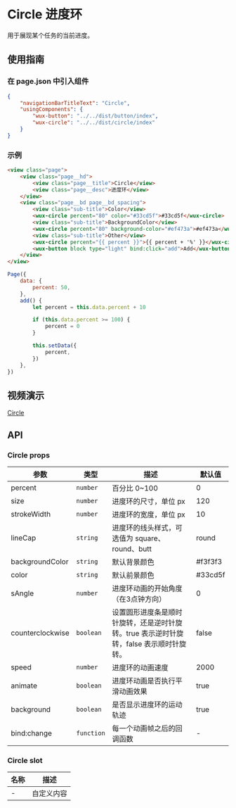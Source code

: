 # Circle 进度环

用于展现某个任务的当前进度。

## 使用指南

### 在 page.json 中引入组件

```json
{
    "navigationBarTitleText": "Circle",
    "usingComponents": {
        "wux-button": "../../dist/button/index",
        "wux-circle": "../../dist/circle/index"
    }
}
```

### 示例

```html
<view class="page">
    <view class="page__hd">
        <view class="page__title">Circle</view>
        <view class="page__desc">进度环</view>
    </view>
    <view class="page__bd page__bd_spacing">
        <view class="sub-title">Color</view>
        <wux-circle percent="80" color="#33cd5f">#33cd5f</wux-circle>
        <view class="sub-title">BackgroundColor</view>
        <wux-circle percent="80" background-color="#ef473a">#ef473a</wux-circle>
        <view class="sub-title">Other</view>
        <wux-circle percent="{{ percent }}">{{ percent + '%' }}</wux-circle>
        <wux-button block type="light" bind:click="add">Add</wux-button>
    </view>
</view>
```

```js
Page({
    data: {
        percent: 50,
    },
    add() {
        let percent = this.data.percent + 10

        if (this.data.percent >= 100) {
            percent = 0
        }

        this.setData({
            percent,
        })
    },
})
```

## 视频演示

[Circle](./_media/circle.mp4 ':include :type=iframe width=375px height=667px')

## API

### Circle props

| 参数 | 类型 | 描述 | 默认值 |
| --- | --- | --- | --- |
| percent | <code>number</code> | 百分比 0~100 | 0 |
| size | <code>number</code> | 进度环的尺寸，单位 px | 120 |
| strokeWidth | <code>number</code> | 进度环的宽度，单位 px | 10 |
| lineCap | <code>string</code> | 进度环的线头样式，可选值为 square、round、butt | round |
| backgroundColor | <code>string</code> | 默认背景颜色 | #f3f3f3 |
| color | <code>string</code> | 默认前景颜色 | #33cd5f |
| sAngle | <code>number</code> | 进度环动画的开始角度（在3点钟方向） | 0 |
| counterclockwise | <code>boolean</code> | 设置圆形进度条是顺时针旋转，还是逆时针旋转。true 表示逆时针旋转，false 表示顺时针旋转。 | false |
| speed | <code>number</code> | 进度环的动画速度 | 2000 |
| animate | <code>boolean</code> | 进度环动画是否执行平滑动画效果 | true |
| background | <code>boolean</code> | 是否显示进度环的运动轨迹 | true |
| bind:change | <code>function</code> | 每一个动画帧之后的回调函数| - |

### Circle slot

| 名称 | 描述 |
| --- | --- |
| - | 自定义内容 |